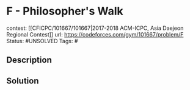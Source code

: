# F - Philosopher's Walk

contest: [[CFICPC/101667/101667|2017-2018 ACM-ICPC, Asia Daejeon Regional Contest]]
url: https://codeforces.com/gym/101667/problem/F
Status: #UNSOLVED
Tags: #

## Description

## Solution

